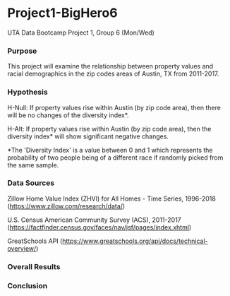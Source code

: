 # Project1-BigHero6
UTA Data Bootcamp Project 1, Group 6 (Mon/Wed)

### Purpose
This project will examine the relationship between property values and racial demographics in the zip codes areas of Austin, TX from 2011-2017.

### Hypothesis
H-Null: If property values rise within Austin (by zip code area), then there will be no changes of the diversity index*.

H-Alt: If property values rise within Austin (by zip code area), then the diversity index* will show significant negative changes.

*The 'Diversity Index' is a value between 0 and 1 which represents the probability of two people being of a different race if randomly picked from the same sample.

### Data Sources
Zillow Home Value Index (ZHVI) for All Homes - Time Series, 1996-2018 (https://www.zillow.com/research/data/)

U.S. Census American Community Survey (ACS), 2011-2017 (https://factfinder.census.gov/faces/nav/jsf/pages/index.xhtml)

GreatSchools API (https://www.greatschools.org/api/docs/technical-overview/)

### Overall Results

### Conclusion
